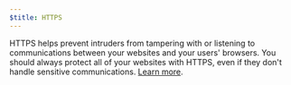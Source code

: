 ```yaml
---
$title: HTTPS
---
```


HTTPS helps prevent intruders from tampering with or listening to communications between your websites and your users' browsers. You should always protect all of your websites with HTTPS, even if they don't handle sensitive communications. [Learn more](https://web.dev/why-https-matters/).
